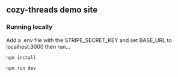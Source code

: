 ## cozy-threads demo site

### Running locally

Add a .env file with the STRIPE_SECRET_KEY and set BASE_URL to localhost:3000 then run...

`npm install`

`npm run dev`
